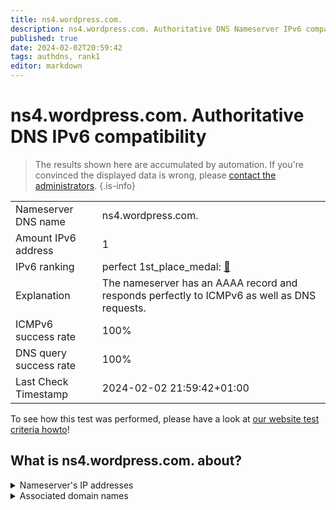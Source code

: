 ```yaml
---
title: ns4.wordpress.com.
description: ns4.wordpress.com. Authoritative DNS Nameserver IPv6 compatibility
published: true
date: 2024-02-02T20:59:42
tags: authdns, rank1
editor: markdown
---
```


# ns4.wordpress.com. Authoritative DNS IPv6 compatibility

> The results shown here are accumulated by automation. If you're convinced the displayed data is wrong, please [contact the administrators](/howto/chat). 
{.is-info}




|   |   |
| - | - |
| Nameserver DNS name | ns4.wordpress.com.
| Amount IPv6 address | 1
| IPv6 ranking | perfect 1st_place_medal: [🔗](/howto/ranking) |
| Explanation | The nameserver has an AAAA record and responds perfectly to ICMPv6 as well as DNS requests. |
| ICMPv6 success rate | 100%|
| DNS query success rate | 100% |
| Last Check Timestamp | 2024-02-02 21:59:42+01:00 |

To see how this test was performed, please have a look at [our website test criteria howto](/howto/testcriteria/authdns)!


## What is ns4.wordpress.com. about?




<details>
<summary>Nameserver's IP addresses</summary>

2620:115:c00f::c000:4b09

</details>



<details>
<summary>Associated domain names</summary>

wordpress.com

</details>
